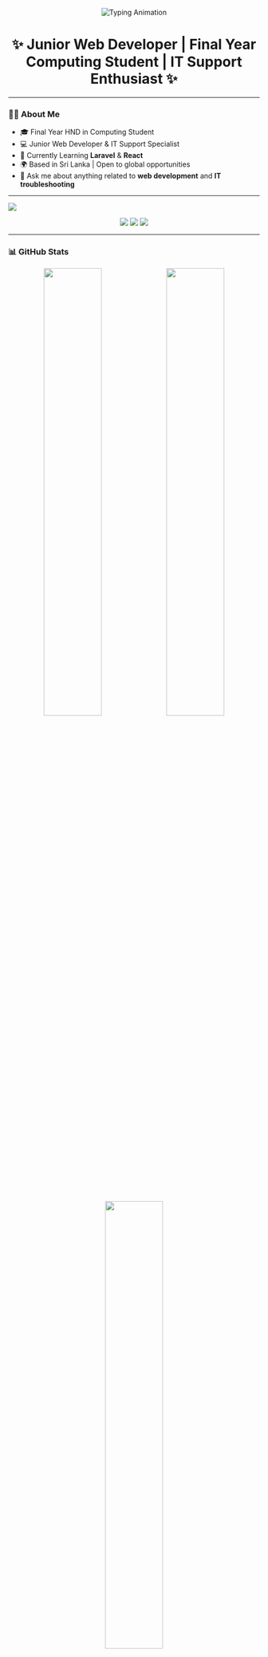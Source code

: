 <!-- 🌟 Animated Typing Banner -->
<p align="center">
  <img src="https://readme-typing-svg.herokuapp.com?font=Fira+Code&size=28&duration=3000&pause=1000&color=00F7FF&center=true&vCenter=true&width=800&lines=Hi%2C+I'm+Dharshikan+%F0%9F%91%8B;Junior+Web+Developer+%26+IT+Support;Welcome+to+my+GitHub+profile!" alt="Typing Animation" />
</p>

<!-- Profile Title -->
<h1 align="center">✨ Junior Web Developer | Final Year Computing Student | IT Support Enthusiast ✨</h1>

---

<!-- About Me Section -->
### 🙋‍♂️ About Me

- 🎓 Final Year HND in Computing Student  
- 💻 Junior Web Developer & IT Support Specialist  
- 🔧 Currently Learning **Laravel** & **React**  
- 🌍 Based in Sri Lanka | Open to global opportunities  
- 💬 Ask me about anything related to **web development** and **IT troubleshooting**

---

<!-- Gradient Divider -->
<img src="https://capsule-render.vercel.app/api?type=waving&color=0f0f0f,2e8b57,00ced1&height=100&section=header&text=SKILLS&fontSize=30&fontAlignY=35&descAlignY=60" />

<!-- Skills Badges -->
<p align="center">
  <!-- Languages -->
  <img src="https://skillicons.dev/icons?i=html,css,js,php" />

  <!-- Frameworks & Libraries -->
  <img src="https://skillicons.dev/icons?i=bootstrap,react,laravel" />

  <!-- Tools & Platforms -->
  <img src="https://skillicons.dev/icons?i=git,github,wordpress,mysql,vscode" />
</p>

---

<!-- GitHub Stats -->
### 📊 GitHub Stats

<p align="center">
  <img src="https://github-readme-stats.vercel.app/api?username=Dharshikan555&show_icons=true&theme=tokyonight&hide_title=true&include_all_commits=true" width="48%" />
  <img src="https://github-readme-streak-stats.herokuapp.com/?user=Dharshikan555&theme=tokyonight" width="48%" />
  <br />
  <img src="https://github-readme-stats.vercel.app/api/top-langs/?username=Dharshikan555&layout=compact&theme=tokyonight&hide=html" width="48%" />
</p>

---

<!-- Contact Section -->
### 📬 Connect With Me

<p align="center">
  <a href="mailto:https://mail.google.com/mail/u/3/#inbox">
    <img src="https://img.shields.io/badge/Gmail-D14836?style=for-the-badge&logo=gmail&logoColor=white" />
  </a>
  <a href="https://www.linkedin.com/in/dharshikan-prabagaran-41618a267/">
    <img src="https://img.shields.io/badge/LinkedIn-0077B5?style=for-the-badge&logo=linkedin&logoColor=white" />
  </a>
  <a href="https://your-portfolio-link.com">
    <img src="https://img.shields.io/badge/Portfolio-000000?style=for-the-badge&logo=vercel&logoColor=white" />
  </a>
</p>

---

<p align="center">
  <img src="https://capsule-render.vercel.app/api?type=waving&color=00ced1&height=100&section=footer"/>
</p>





